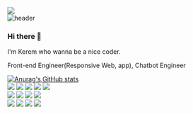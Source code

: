 

<!--
**Kerem-Song/Kerem-Song** is a ✨ _special_ ✨ repository because its `README.md` (this file) appears on your GitHub profile.

Here are some ideas to get you started:

- 🔭 I’m currently working on ... 
- 🌱 I’m currently learning ...
- 👯 I’m looking to collaborate on ...
- 🤔 I’m looking for help with ...
- 💬 Ask me about ...
- 📫 How to reach me: ...
- 😄 Pronouns: ...
- ⚡ Fun fact: ...

-->
<a href="https://hits.seeyoufarm.com"><img src="https://hits.seeyoufarm.com/api/count/incr/badge.svg?url=https%3A%2F%2Fgithub.com%2Fgjbae1212%2Fhit-counter&count_bg=%2379C83D&title_bg=%23555555&icon=electron.svg&icon_color=%23E7E7E7&title=hits&edge_flat=false"/></a><br/>
![header](https://capsule-render.vercel.app/api?color=gradient&type=rect&text=Kerem%Song)</br>

### Hi there 👋
I'm Kerem who wanna be a nice coder.

Front-end Engineer(Responsive Web, app),
Chatbot Engineer

[![Anurag's GitHub stats](https://github-readme-stats.vercel.app/api?username=Kerem-Song&show_icons=true&theme=radical)](https://github.com/anuraghazra/github-readme-stats)
<br/>
<img src="https://img.shields.io/badge/Javascript-F7DF1E?style=flat-square&logo=Javascript&logoColor=black"/>
<img src="https://img.shields.io/badge/React-61DAFB?style=flat-square&logo=React&logoColor=black"/>
<img src="https://img.shields.io/badge/Redux-764ABC?style=flat-square&logo=Redux&logoColor=white"/>
<img src="https://img.shields.io/badge/ReduxSaga-999999?style=flat-square&logo=Redux-Saga&logoColor=white"/>
<img src="https://img.shields.io/badge/Apollo GraphQL-311C87?style=flat-square&logo=Apollo-GraphQL&logoColor=white"/></br>
<img src="https://img.shields.io/badge/HTML5-E34F26?style=flat-square&logo=HTML5&logoColor=white"/>
<img src="https://img.shields.io/badge/CSS3-1572B6?style=flat-square&logo=CSS3&logoColor=white"/>
<img src="https://img.shields.io/badge/Bootstrap-7952B3?style=flat-square&logo=Bootstrap&logoColor=white"/>
<img src="https://img.shields.io/badge/Tailwind Css-38B2AC?style=flat-square&logo=Tailwind-Css&logoColor=white"/></br>
<img src="https://img.shields.io/badge/Node.js-339933?style=flat-square&logo=Node.js&logoColor=white"/>
<img src="https://img.shields.io/badge/Ts node-3178C6?style=flat-square&logo=ts-node&logoColor=white"/>
<img src="https://img.shields.io/badge/NestJS-E0234E?style=flat-square&logo=NestJs&logoColor=white"/>
<img src="https://img.shields.io/badge/GraphQL-E10098?style=flat-square&logo=GraphQL&logoColor=white"/>
                   
